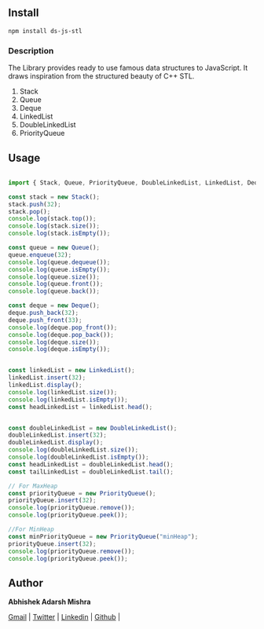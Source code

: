 ## Install

```
npm install ds-js-stl
```

### Description
The Library provides ready to use famous data structures to JavaScript. It draws inspiration from the structured beauty of C++ STL.

1. Stack
2. Queue
3. Deque
4. LinkedList
5. DoubleLinkedList
6. PriorityQueue

## Usage

```javascript

import { Stack, Queue, PriorityQueue, DoubleLinkedList, LinkedList, Deque } from 'ds-js-stl/index.js';

const stack = new Stack();
stack.push(32);
stack.pop();
console.log(stack.top());
console.log(stack.size());
console.log(stack.isEmpty());

const queue = new Queue();
queue.enqueue(32);
console.log(queue.dequeue());
console.log(queue.isEmpty());
console.log(queue.size());
console.log(queue.front());
console.log(queue.back());

const deque = new Deque();
deque.push_back(32);
deque.push_front(33);
console.log(deque.pop_front());
console.log(deque.pop_back());
console.log(deque.size());
console.log(deque.isEmpty());


const linkedList = new LinkedList();
linkedList.insert(32);
linkedList.display();
console.log(linkedList.size());
console.log(linkedList.isEmpty());
const headLinkedList = linkedList.head();


const doubleLinkedList = new DoubleLinkedList();
doubleLinkedList.insert(32);
doubleLinkedList.display();
console.log(doubleLinkedList.size());
console.log(doubleLinkedList.isEmpty());
const headLinkedList = doubleLinkedList.head();
const tailLinkedList = doubleLinkedList.tail();

// For MaxHeap
const priorityQueue = new PriorityQueue();
priorityQueue.insert(32);
console.log(priorityQueue.remove());
console.log(priorityQueue.peek());

//For MinHeap
const minPriorityQueue = new PriorityQueue("minHeap");
priorityQueue.insert(32);
console.log(priorityQueue.remove());
console.log(priorityQueue.peek());


```

## Author
**Abhishek Adarsh Mishra**

[Gmail](mailto:abhishekmshr063@gmail.com) | 
[Twitter](https://twitter.com/AbhishekAdarshM) | 
[Linkedin](https://www.linkedin.com/in/abhishek-adarsh-mishra-445125165/) | 
[Github](https://github.com/AbhishekAdarshMishra) |